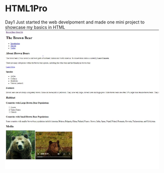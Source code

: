 # HTML1Pro
Day1
Just started the web develpoment and made one mini project to showcase my basics in HTML
![alt text](https://github.com/omkumar40/root/blob/master/Scr1.jpg?raw=true)
